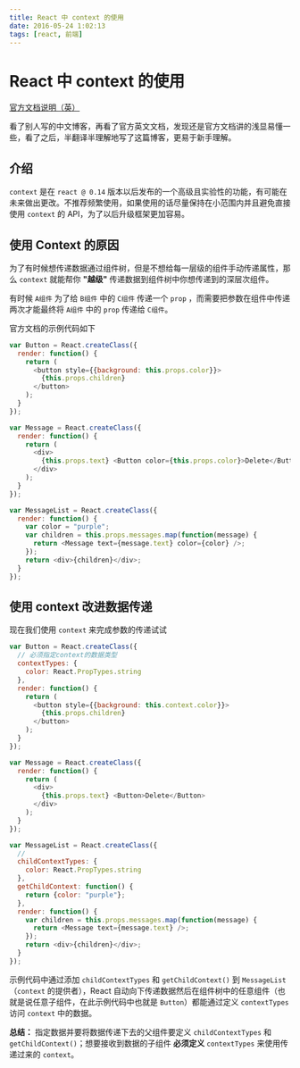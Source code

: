 ```yaml
---
title: React 中 context 的使用
date: 2016-05-24 1:02:13
tags: [react, 前端]
---
```


# React 中 context 的使用

[官方文档说明（英）](https://facebook.github.io/react/docs/context.html)

看了别人写的中文博客，再看了官方英文文档，发现还是官方文档讲的浅显易懂一些，看了之后，半翻译半理解地写了这篇博客，更易于新手理解。

## 介绍
`context` 是在 `react @ 0.14` 版本以后发布的一个高级且实验性的功能，有可能在未来做出更改。不推荐频繁使用，如果使用的话尽量保持在小范围内并且避免直接使用 `context` 的 API，为了以后升级框架更加容易。

## 使用 Context 的原因
为了有时候想传递数据通过组件树，但是不想给每一层级的组件手动传递属性，那么 `context` 就能帮你 **"越级"** 传递数据到组件树中你想传递到的深层次组件。

有时候 `A组件` 为了给 `B组件` 中的 `C组件` 传递一个 `prop` ，而需要把参数在组件中传递两次才能最终将 `A组件` 中的 `prop` 传递给 `C组件`。

<!-- more -->

官方文档的示例代码如下

```javascript
var Button = React.createClass({
  render: function() {
    return (
      <button style={{background: this.props.color}}>
        {this.props.children}
      </button>
    );
  }
});

var Message = React.createClass({
  render: function() {
    return (
      <div>
        {this.props.text} <Button color={this.props.color}>Delete</Button>
      </div>
    );
  }
});

var MessageList = React.createClass({
  render: function() {
    var color = "purple";
    var children = this.props.messages.map(function(message) {
      return <Message text={message.text} color={color} />;
    });
    return <div>{children}</div>;
  }
});
```

## 使用  context 改进数据传递

现在我们使用 `context` 来完成参数的传递试试

```javascript
var Button = React.createClass({
  // 必须指定context的数据类型
  contextTypes: {
    color: React.PropTypes.string
  },
  render: function() {
    return (
      <button style={{background: this.context.color}}>
        {this.props.children}
      </button>
    );
  }
});

var Message = React.createClass({
  render: function() {
    return (
      <div>
        {this.props.text} <Button>Delete</Button>
      </div>
    );
  }
});

var MessageList = React.createClass({
  //
  childContextTypes: {
    color: React.PropTypes.string
  },
  getChildContext: function() {
    return {color: "purple"};
  },
  render: function() {
    var children = this.props.messages.map(function(message) {
      return <Message text={message.text} />;
    });
    return <div>{children}</div>;
  }
});
```

示例代码中通过添加 `childContextTypes` 和 `getChildContext()` 到 `MessageList` （`context` 的提供者），React 自动向下传递数据然后在组件树中的任意组件（也就是说任意子组件，在此示例代码中也就是 `Button`）都能通过定义 `contextTypes` 访问 `context` 中的数据。

**总结：** 指定数据并要将数据传递下去的父组件要定义 `childContextTypes` 和 `getChildContext()`；想要接收到数据的子组件 **必须定义** `contextTypes` 来使用传递过来的 `context`。
